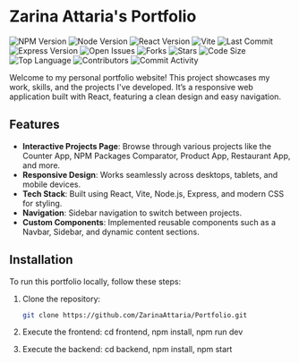 # Zarina Attaria's Portfolio

![NPM Version](https://img.shields.io/npm/v/react)
![Node Version](https://img.shields.io/badge/node-%3E%3D14.0.0-green)
![React Version](https://img.shields.io/badge/react-17.0.2-blue)
![Vite](https://img.shields.io/badge/vite-2.9.9-brightgreen)
![Last Commit](https://img.shields.io/github/last-commit/ZarinaAttaria/Portfolio)
![Express Version](https://img.shields.io/badge/express-4.17.1-yellow)
![Open Issues](https://img.shields.io/github/issues/ZarinaAttaria/Portfolio)
![Forks](https://img.shields.io/github/forks/ZarinaAttaria/Portfolio)
![Stars](https://img.shields.io/github/stars/ZarinaAttaria/Portfolio)
![Code Size](https://img.shields.io/github/languages/code-size/ZarinaAttaria/Portfolio)
![Top Language](https://img.shields.io/github/languages/top/ZarinaAttaria/Portfolio)
![Contributors](https://img.shields.io/github/contributors/ZarinaAttaria/Portfolio)
![Commit Activity](https://img.shields.io/github/commit-activity/m/ZarinaAttaria/Portfolio)

Welcome to my personal portfolio website! This project showcases my work, skills, and the projects I've developed. It’s a responsive web application built with React, featuring a clean design and easy navigation.

## Features

- **Interactive Projects Page**: Browse through various projects like the Counter App, NPM Packages Comparator, Product App, Restaurant App, and more.
- **Responsive Design**: Works seamlessly across desktops, tablets, and mobile devices.
- **Tech Stack**: Built using React, Vite, Node.js, Express, and modern CSS for styling.
- **Navigation**: Sidebar navigation to switch between projects.
- **Custom Components**: Implemented reusable components such as a Navbar, Sidebar, and dynamic content sections.

## Installation

To run this portfolio locally, follow these steps:

1. Clone the repository:

   ```bash
   git clone https://github.com/ZarinaAttaria/Portfolio.git
   ```

2. Execute the frontend:
   cd frontend,
   npm install,
   npm run dev

3. Execute the backend:
   cd backend,
   npm install,
   npm start
